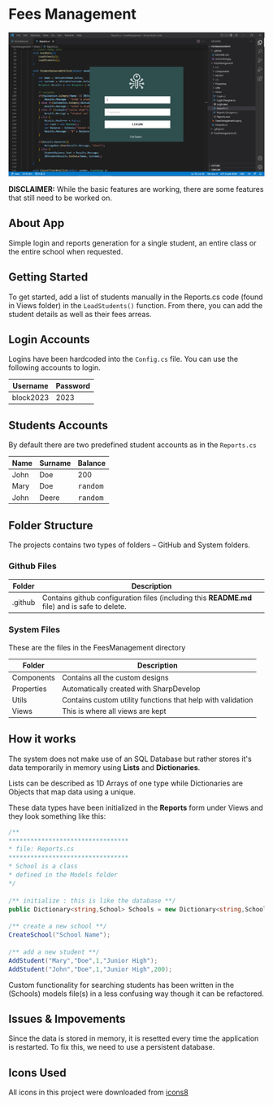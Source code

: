 # Fees Management

![login screenshot](./screenshot.jpg)

**DISCLAIMER:** While the basic features are working, there are some features that still need to be worked on.

## About App

Simple login and reports generation for a single student, an entire class or the entire school when requested.

## Getting Started

To get started, add a list of students manually in the Reports.cs code (found in Views folder) in the `LoadStudents()` function. From there, you can add the student details as well as their fees arreas.

## Login Accounts

Logins have been hardcoded into the `Config.cs` file. You can use the following accounts to login.

Username|Password
--|--
block2023|2023

## Students Accounts

By default there are two predefined student accounts as in the `Reports.cs`

Name | Surname | Balance
--|--|--
John|Doe|200
Mary|Doe|<kbd>random</kbd>
John|Deere|<kbd>random</kbd>

## Folder Structure

The projects contains two types of folders &ndash; GitHub and System folders.

### Github Files

Folder | Description
---|---
.github | Contains github configuration files (including this **README.md** file) and is safe to delete.

### System Files

These are the files in the FeesManagement directory

Folder | Description
---|---
Components | Contains all the custom designs
Properties | Automatically created with SharpDevelop
Utils | Contains custom utility functions that help with validation
Views | This is where all views are kept

## How it works

The system does not make use of an SQL Database but rather stores it's data temporarily in memory using **Lists** and **Dictionaries**. 

Lists can be described as 1D Arrays of one type while Dictionaries are Objects that map data using a unique.

These data types have been initialized in the **Reports** form under Views and they look something like this:

```cs
/**
*********************************
* file: Reports.cs
*********************************
* School is a class
* defined in the Models folder 
*/

/** initialize : this is like the database **/
public Dictionary<string,School> Schools = new Dictionary<string,School>();

/** create a new school **/
CreateSchool("School Name");

/** add a new student **/
AddStudent("Mary","Doe",1,"Junior High");
AddStudent("John","Doe",1,"Junior High",200);
```

Custom functionality for searching students has been written in the (Schools) models file(s) in a less confusing way though it can be refactored.

## Issues &amp; Impovements

Since the data is stored in memory, it is resetted every time the application is restarted. To fix this, we need to use a persistent database.

## Icons Used

All icons in this project were downloaded from [icons8](//Icons8.com)
